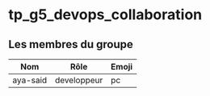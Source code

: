 # tp_g5_devops_collaboration

## Les membres du groupe

| Nom       | Rôle       | Emoji   |
|-----------|------------|---------|
|aya-said  | developpeur   | pc   |
